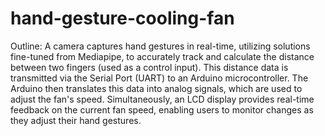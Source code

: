 # hand-gesture-cooling-fan

Outline: A camera captures hand gestures in real-time, utilizing solutions fine-tuned from Mediapipe, to accurately track and calculate the distance between two fingers (used as a control input). This distance data is transmitted via the Serial Port (UART) to an Arduino microcontroller. The Arduino then translates this data into analog signals, which are used to adjust the fan's speed. Simultaneously, an LCD display provides real-time feedback on the current fan speed, enabling users to monitor changes as they adjust their hand gestures.
